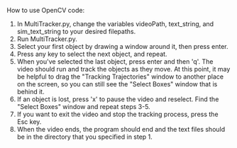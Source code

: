 How to use OpenCV code:
1. In MultiTracker.py, change the variables videoPath, text_string, and sim_text_string to your desired filepaths.
2. Run MultiTracker.py.
3. Select your first object by drawing a window around it, then press enter.
4. Press any key to select the next object, and repeat.
5. When you've selected the last object, press enter and then 'q'. The video should run and track the objects as they move.
    At this point, it may be helpful to drag the "Tracking Trajectories" window to another place on the screen, so you can still see the "Select Boxes" window that is behind it.
6. If an object is lost, press 'x' to pause the video and reselect. Find the "Select Boxes" window and repeat steps 3-5. 
7. If you want to exit the video and stop the tracking process, press the Esc key.
8. When the video ends, the program should end and the text files should be in the directory that you specified in step 1.
